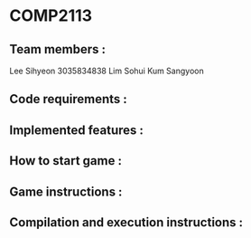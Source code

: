 # COMP2113
## Team members :
Lee Sihyeon 3035834838
Lim Sohui
Kum Sangyoon

## Code requirements :

## Implemented features :

## How to start game :

## Game instructions :

## Compilation and execution instructions :
